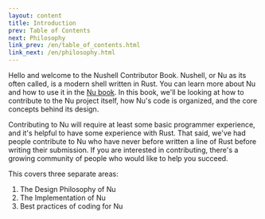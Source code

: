 ```yaml
---
layout: content
title: Introduction
prev: Table of Contents
next: Philosophy
link_prev: /en/table_of_contents.html
link_next: /en/philosophy.html
---
```


Hello and welcome to the Nushell Contributor Book.  Nushell, or Nu as its often called, is a modern shell written in Rust. You can learn more about Nu and how to use it in the [Nu book](https://www.nushell.sh/book/).  In this book, we'll be looking at how to contribute to the Nu project itself, how Nu's code is organized, and the core concepts behind its design.

Contributing to Nu will require at least some basic programmer experience, and it's helpful to have some experience with Rust. That said, we've had people contribute to Nu who have never before written a line of Rust before writing their submission. If you are interested in contributing, there's a growing community of people who would like to help you succeed.

This covers three separate areas:

1. The Design Philosophy of Nu
1. The Implementation of Nu
1. Best practices of coding for Nu

